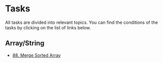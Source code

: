 # Tasks
All tasks are divided into relevant topics. You can find the conditions of the tasks by clicking on the list of links below.

## Array/String
+ [88. Merge Sorted Array](tasks/88_Merge_Sorted_Array.md)